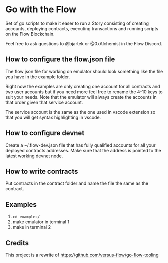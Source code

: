 # Go with the Flow


Set of go scripts to make it easer to run a Story consisting of creating accounts, deploying contracts, executing transactions and running scripts on the Flow Blockchain.

Feel free to ask questions to @bjartek or @0xAlchemist in the Flow Discord.

## How to configure the flow.json file
The flow json file for working on emulator should look something like the file you have in the example folder. 

Right now the examples are only creating one account for all contracts and two user accounts but if you need more feel free to rename the 4-10 keys to suit your needs. Note that the emulator will always create the accounts in that order given that service account. 

The service account is the same as the one used in vscode extension so that you will get syntax highlighting in vscode.

## How to configure devnet
Create a ~/.flow-dev.json file that has fully qualified accounts for all your deployed contracts addresses. Make sure that the address is pointed to the latest working devnet node. 

## How to write contracts
Put contracts in the contract folder and name the file the same as the contract.

## Examples

1. `cd examples/`
2. make emulator in terminal 1
3. make in terminal 2

## Credits

This project is a rewrite of https://github.com/versus-flow/go-flow-tooling 
